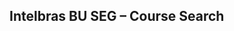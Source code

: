## Intelbras BU SEG – Course Search

<!--
This page was created to help our channels and my friends — electronic security instructors — easily find information about the in-person courses offered by Intelbras BU SEG.

The goal is to make it faster and simpler to search for available trainings by location, date, and course type.

Feel free to use and share!
-->
